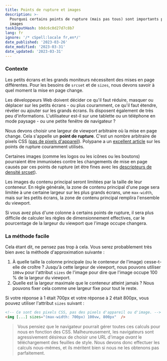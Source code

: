 ```yaml
---
title: Points de rupture et images
description: >-
  Pourquoi certains points de rupture (mais pas tous) sont importants pour vos
  images
taskInputHash: b9dc6c0d27d7c8b7
lang: fr
ignore: '/* cSpell:locale fr,en*/'
date_published: '2023-03-26'
date_modified: '2023-03-31'
date_updated: '2023-03-31'
---
```

### Contexte

Les petits écrans et les grands moniteurs nécessitent des mises en page différentes. Pour les besoins de `srcset` et de `sizes`, nous devons savoir à quel moment la mise en page change.

Les développeurs Web doivent décider ce qu'il faut réduire, masquer ou déplacer sur les petits écrans - ou plus couramment, ce qu'il faut étendre, révéler ou ajouter sur les grands écrans. Ils disposent également de très peu d'informations. L'utilisateur est-il sur une tablette ou un téléphone en mode paysage - ou une petite fenêtre de navigateur ?

Nous devons choisir une largeur de viewport arbitraire où la mise en page change. Cela s'appelle un **point de rupture**. C'est un nombre arbitraire de pixels CSS ([pas de pixels d'appareil](/fr/pixels-not-pixels)). Polypane a un [excellent article](https://polypane.app/blog/the-breakpoints-we-tested-in-2021-and-the-ones-to-test-in-2022/#the-breakpoints-to-develop-on-in-2023) sur les points de rupture couramment utilisés.

Certaines images (comme les logos ou les icônes ou les boutons) pourraient être immunisées contre les changements de mise en page causés par ces points de rupture (et être fines avec les [descripteurs de densité srcset](/fr/density-descriptors)).

Les images du contenu principal seront limitées par la taille de leur conteneur. En règle générale, la zone de contenu principal d'une page sera limitée à une certaine largeur sur les plus grands écrans, une `max-width`, mais sur les petits écrans, la zone de contenu principal remplira l'ensemble du viewport.

Si vous avez plus d'une colonne à certains points de rupture, il sera plus difficile de calculer les règles de dimensionnement effectives, car le pourcentage de la largeur du viewport que l'image occupe changera.

### La méthode facile

Cela étant dit, ne pensez pas trop à cela. Vous serez probablement très bien avec la méthode d'approximation suivante :

1. À quelle taille la colonne principale (ou le conteneur de l'image) cesse-t-elle de croître ? Jusqu'à cette largeur de viewport, nous pouvons utiliser `100vw` pour l'attribut `sizes` de l'image pour dire que l'image occupe 100 % de la largeur du viewport.
2. Quelle est la largeur maximale que le conteneur atteint jamais ? Nous pouvons fixer cela comme une largeur fixe pour tout le reste.

Si votre réponse à 1 était 700px et votre réponse à 2 était 800px, vous pouvez utiliser l'attribut `sizes` suivant :

```html
<!-- Ce sont des pixels CSS, pas des pixels d'appareil ou d'image. -->
<img [...] sizes="(max-width: 700px) 100vw, 800px"  />
```



> Vous pensiez que le navigateur pourrait gérer toutes ces calculs pour nous en fonction des CSS. Malheureusement, les navigateurs sont agressivement désireux de choisir une URL d'image *avant* le téléchargement des feuilles de style. Nous devons donc effectuer les calculs nous-mêmes, et ils méritent bien si nous ne les obtenons pas parfaitement.
